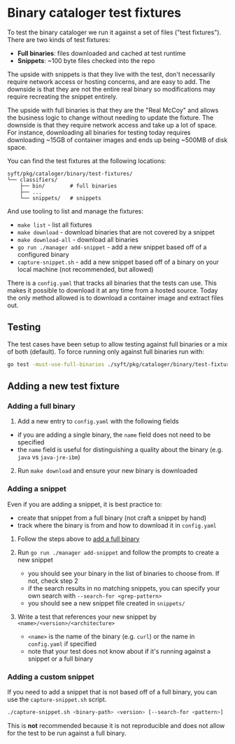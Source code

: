 # Binary cataloger test fixtures

To test the binary cataloger we run it against a set of files ("test fixtures"). There are two kinds of test fixtures:

- **Full binaries**: files downloaded and cached at test runtime
- **Snippets**: ~100 byte files checked into the repo

The upside with snippets is that they live with the test, don't necessarily require network access or hosting concerns, and are easy to add. The downside is that they are not the entire real binary so modifications may require recreating the snippet entirely.

The upside with full binaries is that they are the "Real McCoy" and allows the business logic to change without needing to update the fixture. The downside is that they require network access and take up a lot of space. For instance, downloading all binaries for testing today requires downloading ~15GB of container images and ends up being ~500MB of disk space.

You can find the test fixtures at the following locations:
```
syft/pkg/cataloger/binary/test-fixtures/
└── classifiers/
    ├── bin/        # full binaries
    ├── ...
    └── snippets/   # snippets
```

And use tooling to list and manage the fixtures:

- `make list` - list all fixtures
- `make download` - download binaries that are not covered by a snippet
- `make download-all` - download all binaries
- `go run ./manager add-snippet` - add a new snippet based off of a configured binary
- `capture-snippet.sh` - add a new snippet based off of a binary on your local machine (not recommended, but allowed)

There is a `config.yaml` that tracks all binaries that the tests can use. This makes it possible to download it at any time from a hosted source. Today the only method allowed is to download a container image and extract files out.

## Testing

The test cases have been setup to allow testing against full binaries or a mix of both (default).
To force running only against full binaries run with:

```bash
go test -must-use-full-binaries ./syft/pkg/cataloger/binary/test-fixtures/...
```

## Adding a new test fixture

### Adding a full binary

1. Add a new entry to `config.yaml` with the following fields
  - if you are adding a single binary, the `name` field does not need to be specified
  - the `name` field is useful for distinguishing a quality about the binary (e.g. `java` vs `java-jre-ibm`)

2. Run `make download` and ensure your new binary is downloaded


### Adding a snippet

Even if you are adding a snippet, it is best practice to:

- create that snippet from a full binary (not craft a snippet by hand)
- track where the binary is from and how to download it in `config.yaml`

1. Follow the steps above to [add a full binary](#adding-a-full-binary)

2. Run `go run ./manager add-snippet` and follow the prompts to create a new snippet
   - you should see your binary in the list of binaries to choose from. If not, check step 2
   - if the search results in no matching snippets, you can specify your own search with `--search-for <grep-pattern>`
   - you should see a new snippet file created in `snippets/`

3. Write a test that references your new snippet by `<name>/<version>/<architecture>`
   - `<name>` is the name of the binary (e.g. `curl`) or the name in `config.yaml` if specified
   - note that your test does not know about if it's running against a snippet or a full binary

### Adding a custom snippet

If you need to add a snippet that is not based off of a full binary, you can use the `capture-snippet.sh` script.

```bash
./capture-snippet.sh <binary-path> <version> [--search-for <pattern>] [--length <length>] [--prefix-length <prefix_length>] [--group <name>]
```


This is **not** recommended because it is not reproducible and does not allow for the test to be run against a full binary. 